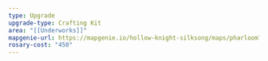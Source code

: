 ```yaml
---
type: Upgrade
upgrade-type: Crafting Kit
area: "[[Underworks]]"
mapgenie-url: https://mapgenie.io/hollow-knight-silksong/maps/pharloom?locationIds=478728
rosary-cost: "450"
---
```

